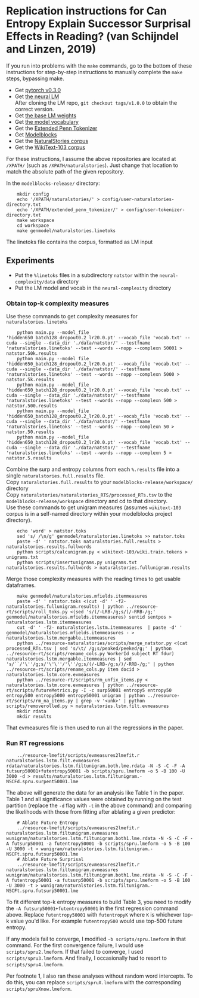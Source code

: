 # Replication instructions for Can Entropy Explain Successor Surprisal Effects in Reading? (van Schijndel and Linzen, 2019)

If you run into problems with the `make` commands, go to the bottom of these instructions for step-by-step instructions to manually complete the `make` steps, bypassing make.

* Get [pytorch v0.3.0](https://pytorch.org/)  
* Get [the neural LM](https://github.com/vansky/neural-complexity)  
  After cloning the LM repo, `git checkout tags/v1.0.0` to obtain the correct version.  
* Get [the base LM weights](https://s3.amazonaws.com/colorless-green-rnns/best-models/English/hidden650_batch128_dropout0.2_lr20.0.pt)
* Get [the model vocabulary](https://s3.amazonaws.com/colorless-green-rnns/training-data/English/vocab.txt)
* Get the [Extended Penn Tokenizer](https://github.com/vansky/extended_penn_tokenizer)
* Get [Modelblocks](https://github.com/modelblocks/modelblocks-release)
* Get the [NaturalStories corpus](https://github.com/languageMIT/naturalstories)
* Get the [WikiText-103 corpus](https://s3.amazonaws.com/research.metamind.io/wikitext/wikitext-103-v1.zip)

For these instructions, I assume the above repositories are located at `/XPATH/` (such as `/XPATH/naturalstories`). Just change that location to match the absolute path of the given repository.

In the `modelblocks-release/` directory:  

```
    mkdir config  
    echo '/XPATH/naturalstories/' > config/user-naturalstories-directory.txt  
    echo '/XPATH/extended_penn_tokenizer/' > config/user-tokenizer-directory.txt  
    make workspace  
    cd workspace  
    make genmodel/naturalstories.linetoks  
```

The linetoks file contains the corpus, formatted as LM input

## Experiments

* Put the `%linetoks` files in a subdirectory `natstor` within the `neural-complexity/data` directory
* Put the LM model and vocab in the `neural-complexity` directory

### Obtain top-k complexity measures

Use these commands to get complexity measures for `naturalstories.linetoks`  

```
    python main.py --model_file 'hidden650_batch128_dropout0.2_lr20.0.pt' --vocab_file 'vocab.txt' --cuda --single --data_dir './data/natstor/' --testfname 'naturalstories.linetoks' --test --words --nopp --complexn 50001 > natstor.50k.results  
    python main.py --model_file 'hidden650_batch128_dropout0.2_lr20.0.pt' --vocab_file 'vocab.txt' --cuda --single --data_dir './data/natstor/' --testfname 'naturalstories.linetoks' --test --words --nopp --complexn 5000 > natstor.5k.results  
    python main.py --model_file 'hidden650_batch128_dropout0.2_lr20.0.pt' --vocab_file 'vocab.txt' --cuda --single --data_dir './data/natstor/' --testfname 'naturalstories.linetoks' --test --words --nopp --complexn 500 > natstor.500.results  
    python main.py --model_file 'hidden650_batch128_dropout0.2_lr20.0.pt' --vocab_file 'vocab.txt' --cuda --single --data_dir './data/natstor/' --testfname 'naturalstories.linetoks' --test --words --nopp --complexn 50 > natstor.50.results  
    python main.py --model_file 'hidden650_batch128_dropout0.2_lr20.0.pt' --vocab_file 'vocab.txt' --cuda --single --data_dir './data/natstor/' --testfname 'naturalstories.linetoks' --test --words --nopp --complexn 5 > natstor.5.results
```

Combine the surp and entropy columns from each `%.results` file into a single `naturalstories.full.results` file.  
Copy `naturalstories.full.results` to your `modelblocks-release/workspace/` directory  
Copy `naturalstories/naturalstories_RTS/processed_RTs.tsv` to the `modelblocks-release/workspace` directory and cd to that directory.  
Use these commands to get unigram measures (assumes `wikitext-103` corpus is in a self-named directory within your modelblocks project directory).  
```
    echo 'word' > natstor.toks  
    sed 's/ /\n/g' genmodel/naturalstories.linetoks >> natstor.toks  
    paste -d' ' natstor.toks naturalstories.full.results > naturalstories.results.fullwords  
    python scripts/calcunigram.py < wikitext-103/wiki.train.tokens > unigrams.txt  
    python scripts/insertunigrams.py unigrams.txt naturalstories.results.fullwords > naturalstories.fullunigram.results
```

Merge those complexity measures with the reading times to get usable dataframes.
```
    make genmodel/naturalstories.mfields.itemmeasures  
    paste -d' ' natstor.toks <(cut -d' ' -f2- naturalstories.fullunigram.results) | python ../resource-rt/scripts/roll_toks.py <(sed 's/(/-LRB-/g;s/)/-RRB-/g;' genmodel/naturalstories.mfields.itemmeasures) sentid sentpos > naturalstories.lstm.itemmeasures  
    cut -d' ' -f2- naturalstories.lstm.itemmeasures  | paste -d' ' genmodel/naturalstories.mfields.itemmeasures - > naturalstories.lstm.mergable.itemmeasures  
    python ../resource-naturalstories/scripts/merge_natstor.py <(cat processed_RTs.tsv | sed 's/\t/ /g;s/peaked/peeked/g;' | python ../resource-rt/scripts/rename_cols.py WorkerId subject RT fdur) naturalstories.lstm.mergable.itemmeasures | sed 's/``/'\''/g;s/'\'\''/'\''/g;s/(/-LRB-/g;s/)/-RRB-/g;' | python ../resource-rt/scripts/rename_cols.py item docid > naturalstories.lstm.core.evmeasures  
    python ../resource-rt/scripts/rm_unfix_items.py < naturalstories.lstm.core.evmeasures | python ../resource-rt/scripts/futureMetrics.py -I -c surp50001 entropy5 entropy50 entropy500 entropy5000 entropy50001 unigram | python ../resource-rt/scripts/rm_na_items.py | grep -v '<unk>' | python scripts/removerolled.py > naturalstories.lstm.filt.evmeasures  
    mkdir rdata  
    mkdir results  
```

That evmeasures file is then used to run all the regressions in the paper.

### Run RT regressions

```
    ../resource-lmefit/scripts/evmeasures2lmefit.r naturalstories.lstm.filt.evmeasures rdata/naturalstories.lstm.filtunigram.both.lme.rdata -N -S -C -F -A futsurp50001+futentropy50001 -b scripts/spru.lmeform -o 5 -B 100 -U 3000 -d > results/naturalstories.lstm.filtunigram.-NSCFd.spru.surpent50001.lme  
```

The above will generate the data for an analysis like Table 1 in the paper. Table 1 and all significance values were obtained by running on the test partition (replace the `-d` flag with `-t` in the above command) and comparing the likelihoods with those from fitting after ablating a given predictor:

```
    # Ablate Future Entropy  
    ../resource-lmefit/scripts/evmeasures2lmefit.r naturalstories.lstm.filtunigram.evmeasures wunigram/naturalstories.lstm.filtunigram.both1.lme.rdata -N -S -C -F -A futsurp50001 -a futentropy50001 -b scripts/spru.lmeform -o 5 -B 100 -U 3000 -t > wunigram/naturalstories.lstm.filtunigram.-NSCFt.spru.futsurp50001.lme  
    # Ablate Future Surprisal  
    ../resource-lmefit/scripts/evmeasures2lmefit.r naturalstories.lstm.filtunigram.evmeasures wunigram/naturalstories.lstm.filtunigram.both1.lme.rdata -N -S -C -F -A futentropy50001 -a futsurp50001 -b scripts/spru.lmeform -o 5 -B 100 -U 3000 -t > wunigram/naturalstories.lstm.filtunigram.-NSCFt.spru.futsurp50001.lme  
```

To fit different top-k entropy measures to build Table 3, you need to modify the `-A futsurp50001+futentropy50001` in the first regression command above. Replace `futentropy50001` with `futentropyK` where `K` is whichever top-k value you'd like. For example `futentropy500` would use top-500 future entropy.

If any models fail to converge, I modified `-b scripts/spru.lmeform` in that command. For the first convergence failure, I would use `scripts/spru2.lmeform`. If that failed to converge, I used `scripts/spru3.lmeform`. And finally, I occasionally had to resort to `scripts/spru4.lmeform`.

Per footnote 1, I also ran these analyses without random word intercepts. To do this, you can replace `scripts/spruX.lmeform` with the corresponding `scripts/spruXnow.lmeform`.
